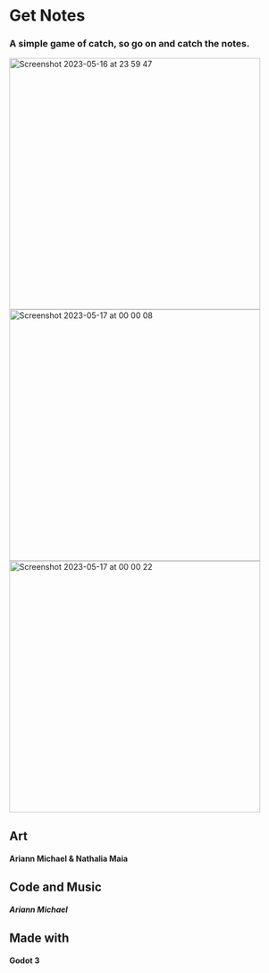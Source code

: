 # Get Notes

### A simple game of catch, so go on and catch the notes.

<img width="449" alt="Screenshot 2023-05-16 at 23 59 47" src="https://github.com/ariannmichael/get_notes/assets/16283747/2342eabd-d7b2-4c1b-b61e-d754c1c73842">
<img width="449" alt="Screenshot 2023-05-17 at 00 00 08" src="https://github.com/ariannmichael/get_notes/assets/16283747/6d9626de-387a-40d1-8d37-5b6d9249b40c">
<img width="449" alt="Screenshot 2023-05-17 at 00 00 22" src="https://github.com/ariannmichael/get_notes/assets/16283747/ad54c2df-f8f5-4060-b477-ed1bb275bad8">

## Art
#### Ariann Michael & Nathalia Maia

## Code and Music
##### Ariann Michael

## Made with
#### Godot 3
